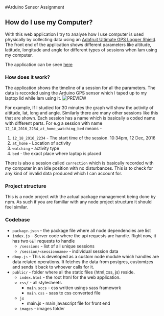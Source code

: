 #Arduino Sensor Assignment

## How do I use my Computer?

With this web application I try to analyse how I use computer is used physically by collecting data using an [Adafruit Ultimate GPS Logger Shield](https://www.adafruit.com/product/1272). The front end of the application shows different parameters like altitude, latitude, longitude and angle for different types of sessions when Iam using my computer.

The application can be seen [here](http://35.165.216.202:8383/)

### How does it work?
The application shows the timeline of a session for all the parameters. The data is recorded using the Arduino GPS sensor which I taped up to my laptop lid while Iam using it. ![PREVIEW](https://dl.dropbox.com/s/uocfsfaafb9n2ds/2016-12-17%2007.49.16.jpg?dl=0)


For example, If I studied for 30 minutes the graph will show the activity of altitude, lat, long and angle. Similarly there are many other sessions like this that are shown. Each session has a name which is basically a coded name with different parts. For e.g a session with name `12_18_2016_2234_at_home_watching_bed` means - 
 1. `12_18_2016_2234` - The start time of the session. 10:34pm, 12 Dec, 2016
 2. `at_home` - Location of activity
 3. `watching` - activity type
 4. `bed` - the exact place where laptop is placed
 
 There is also a session called `correction` which is basically recorded with my computer in an idle position with no disturbances. This is to check for any kind of invalid data produced which I can account for.

### Project structure
This is a node project with the actual package management being done by npm. As such if you are familiar with any node project structure it should feel similar. 

### Codebase

 - `package.json` - the package file where all node dependencies are list
 - `index.js` - Server code where the api requests are handle. Right now, it has two `GET` requests to handle
   - `/sessions` - list of all unique sessions
   - `/session/<sessionname>` - individual session data
 - `dbop.js` - This is developed as a custom node module which handles are data related operations. It fetches the data from postgres, customizes and sends it back to whoever calls for it.
 - `public/` - folder where all the static files (html,css, js) reside.
   - `index.html` - the root html for the web application.
   -  `css/` - all stylesheets
      - `main.sccs` - css written usings sass framework
      - `main.css` - sass to css converted file
   - `js` 
      - main.js - main javascript file for front end
   - `images` - images folder
